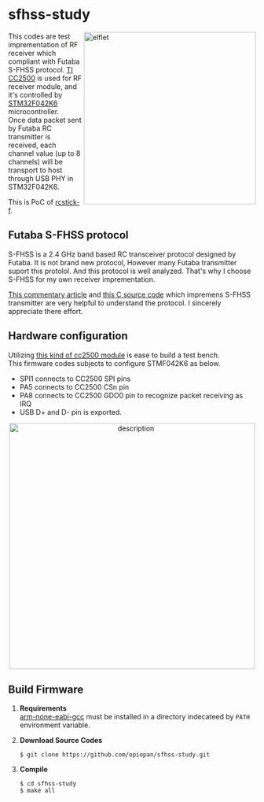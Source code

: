 sfhss-study
====
<img alt="elflet" src="https://raw.githubusercontent.com/wiki/opiopan/sfhss-study/images/test.gif" width=350 align="right">

This codes are test imprementation of RF receiver which compliant with Futaba S-FHSS protocol. 
[TI CC2500](http://www.ti.com/product/CC2500/support) is used for RF receiver module,
and it's controlled by [STM32F042K6](https://www.st.com/content/st_com/en/products/microcontrollers-microprocessors/stm32-32-bit-arm-cortex-mcus/stm32-mainstream-mcus/stm32f0-series/stm32f0x2/stm32f042k6.html) microcontroller.<br>
Once data packet sent by Futaba RC transmitter is received, each channel value (up to 8 channels) will be transport to host through USB PHY in STM32F042K6.

This is PoC of [rcstick-f](https://github.com/opiopan/rcstick-f).

## Futaba S-FHSS protocol
S-FHSS is a 2.4 GHz band based RC transceiver protocol designed by Futaba. 
It is not brand new protocol, However many Futaba transmitter suport this protolol. And this protocol is well analyzed. That's why I choose S-FHSS for my own receiver imprementation.

[This commentary article](https://rfengfpv.wordpress.com/2017/01/10/futaba-s-fhss-protocol-overview/) and 
[this C source code](https://github.com/DeviationTX/deviation/blob/2ce0f46fe94d80198ae94fd5a6f6a008863ec420/src/protocol/sfhss_cc2500.c)
which impremens S-FHSS transmitter are very helpful to understand the protocol.
I sincerely appreciate there effort.

## Hardware configuration
Utilizing [this kind of cc2500 module](https://www.aliexpress.com/item/Wireless-Module-CC2500-2-4G-Low-power-Consistency-Stability-Small-Size/32702148262.html)
is ease to build a test bench.<br>
This firmware codes subjects to configure STMF042K6 as below.

- SPI1 connects to CC2500 SPI pins
- PA5 connects to CC2500 CSn pin
- PA8 connects to CC2500 GDO0 pin to recognize packet receiving as IRQ
- USB D+ and D- pin is exported.

<p align="center">
<img alt="description" src="https://raw.githubusercontent.com/wiki/opiopan/sfhss-study/images/pocboard.jpg" width=500>
</p>

## Build Firmware
1. **Requirements**<br>
[arm-none-eabi-gcc](https://developer.arm.com/open-source/gnu-toolchain/gnu-rm/downloads) 
must be installed in a directory indecateed by `PATH` environment variable.

2. **Download Source Codes**<br>

    ```shell
    $ git clone https://github.com/opiopan/sfhss-study.git

3. **Compile**
    ```shell
    $ cd sfhss-study
    $ make all